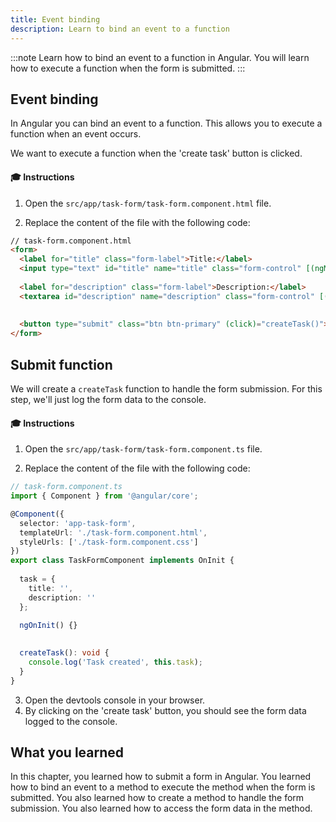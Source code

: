```yaml
---
title: Event binding
description: Learn to bind an event to a function
---
```


:::note
Learn how to bind an event to a function in Angular.
You will learn how to execute a function when the form is submitted.
:::

## Event binding

In Angular you can bind an event to a function. This allows you to execute a function when an event occurs.

We want to execute a function when the 'create task' button is clicked.

#### 🎓 Instructions

1. Open the `src/app/task-form/task-form.component.html` file.

2. Replace the content of the file with the following code:

```html ins={"Add the submit event binding": 9-10}
// task-form.component.html
<form>
  <label for="title" class="form-label">Title:</label>
  <input type="text" id="title" name="title" class="form-control" [(ngModel)]="task.title">
  
  <label for="description" class="form-label">Description:</label>
  <textarea id="description" name="description" class="form-control" [(ngModel)]="task.description"></textarea>
  
    
  <button type="submit" class="btn btn-primary" (click)="createTask()">Create task</button>
</form>
```

## Submit function

We will create a `createTask` function to handle the form submission.
For this step, we'll just log the form data to the console.

#### 🎓 Instructions

1. Open the `src/app/task-form/task-form.component.ts` file.

2. Replace the content of the file with the following code:

```typescript ins={"Add the createTask method": 16-19}
// task-form.component.ts
import { Component } from '@angular/core';

@Component({
  selector: 'app-task-form',
  templateUrl: './task-form.component.html',
  styleUrls: ['./task-form.component.css']
})
export class TaskFormComponent implements OnInit {
    
  task = {
    title: '',
    description: ''
  };
    
  ngOnInit() {}  
  

  createTask(): void {
    console.log('Task created', this.task);
  }
}
```

3. Open the devtools console in your browser.
4. By clicking on the 'create task' button, you should see the form data logged to the console.

## What you learned

In this chapter, you learned how to submit a form in Angular. You learned how to bind an event to a method to execute the method when the form is submitted. You also learned how to create a method to handle the form submission. You also learned how to access the form data in the method. 

